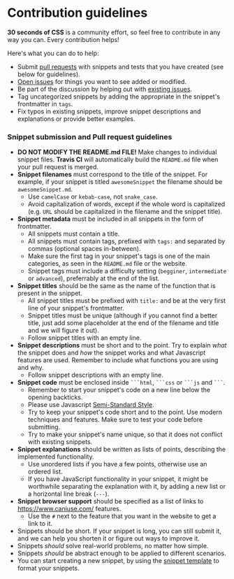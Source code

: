 # Contribution guidelines

**30 seconds of CSS** is a community effort, so feel free to contribute in any way you can. Every contribution helps!

Here's what you can do to help:

- Submit [pull requests](https://github.com/30-seconds/30-seconds-of-css/pulls) with snippets and tests that you have created (see below for guidelines).
- [Open issues](https://github.com/30-seconds/30-seconds-of-css/issues/new) for things you want to see added or modified.
- Be part of the discussion by helping out with [existing issues](https://github.com/30-seconds/30-seconds-of-css/issues).
- Tag uncategorized snippets by adding the appropriate in the snippet's frontmatter in `tags`.
- Fix typos in existing snippets, improve snippet descriptions and explanations or provide better examples.

### Snippet submission and Pull request guidelines

- **DO NOT MODIFY THE README.md FILE!** Make changes to individual snippet files. **Travis CI** will automatically build the `README.md` file when your pull request is merged.
- **Snippet filenames** must correspond to the title of the snippet. For example, if your snippet is titled `awesomeSnippet` the filename should be `awesomeSnippet.md`.
  - Use `camelCase` or `kebab-case`, not `snake_case`.
  - Avoid capitalization of words, except if the whole word is capitalized (e.g. `URL` should be capitalized in the filename and the snippet title).
- **Snippet metadata** must be included in all snippets in the form of frontmatter.
  - All snippets must contain a title.
  - All snippets must contain tags, prefixed with `tags:` and separated by commas (optional spaces in-between).
  - Make sure the first tag in your snippet's tags is one of the main categories, as seen in the `README.md` file or the website.
  - Snippet tags must include a difficulty setting (`begginer`, `intermediate` or `advanced`), preferrably at the end of the list.
- **Snippet titles** should be the same as the name of the function that is present in the snippet.
  - All snippet titles must be prefixed with `title:` and be at the very first line of your snippet's frontmatter.
  - Snippet titles must be unique (although if you cannot find a better title, just add some placeholder at the end of the filename and title and we will figure it out).
  - Follow snippet titles with an empty line.
- **Snippet descriptions** must be short and to the point. Try to explain _what_ the snippet does and _how_ the snippet works and what Javascript features are used. Remember to include what functions you are using and why.
  - Follow snippet descriptions with an empty line.
- **Snippet code** must be enclosed inside ` ```html `, ` ```css ` or ` ```js ` and ` ``` `.
  - Remember to start your snippet's code on a new line below the opening backticks.
  - Please use Javascript [Semi-Standard Style](https://github.com/Flet/semistandard).
  - Try to keep your snippet's code short and to the point. Use modern techniques and features. Make sure to test your code before submitting.
  - Try to make your snippet's name unique, so that it does not conflict with existing snippets.
- **Snippet explanations** should be written as lists of points, describing the implemented functionality.
  - Use unordered lists if you have a few points, otherwise use an ordered list.
  - If you have JavaScript functionality in your snippet, it might be worthwhile separating the explanation with it, by adding a new list or a horizontal line break (`---`).
- **Snippet browser support** should be specified as a list of links to https://www.caniuse.com/ features.
  - Use the `#` next to the feature that you want in the website to get a link to it.
- Snippets should be short. If your snippet is long, you can still submit it, and we can help you shorten it or figure out ways to improve it.
- Snippets _should_ solve real-world problems, no matter how simple.
- Snippets _should_ be abstract enough to be applied to different scenarios.
- You can start creating a new snippet, by using the [snippet template](snippet-template.md) to format your snippets.

